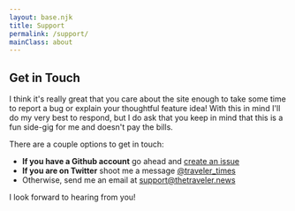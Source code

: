 ```yaml
---
layout: base.njk
title: Support
permalink: /support/
mainClass: about
---
```


## Get in Touch

I think it's really great that you care about the site enough to take some time to report a bug or explain your thoughtful feature idea! With this in mind I'll do my very best to respond, but I do ask that you keep in mind that this is a fun side-gig for me and doesn't pay the bills.

There are a couple options to get in touch:

- **If you have a Github account** go ahead and [create an issue](https://github.com/empatheticbot/the-traveler-times/issues)
- **If you are on Twitter** shoot me a message [@traveler_times](https://twitter.com/traveler_times)
- Otherwise, send me an email at <a href="mailto:support@thetraveler.news">support@thetraveler.news</a>

I look forward to hearing from you!
